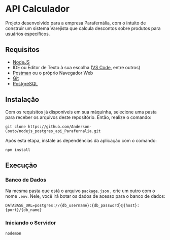# API Calculador
Projeto desenvolvido para a empresa Parafernália, com o intuito de construir um sistema Varejista que calcula descontos sobre produtos para usuários específicos.

## Requisitos
- [NodeJS](https://nodejs.org/en/ "NodeJS")
- IDE ou Editor de Texto à sua escolha ([VS Code](https://code.visualstudio.com/ "VS Code"), entre outros)
- [Postman](https://www.postman.com/ "Postman") ou o próprio Navegador Web
- [Git](https://git-scm.com/ "Git")
- [PostgreSQL](https://www.postgresql.org/ "PostgreSQL")

## Instalação
Com os requisitos já disponíveis em sua máquinha, selecione uma pasta para receber os arquivos deste repositório. Então, realize o comando:

`git clone https://github.com/Anderson-Couto/nodejs_postgres_api_Parafernalia.git`

Após esta etapa, instale as dependências da aplicação com o comando:

`npm install`

## Execução

### Banco de Dados

Na mesma pasta que está o arquivo `package.json` , crie um outro com o nome `.env`. Nele, você irá botar os dados de acesso para o banco de dados:

`DATABASE_URL=postgres://{db_username}:{db_password}@{host}:{port}/{db_name}`

### Iniciando o Servidor

`nodemon`

